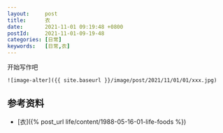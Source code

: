 ```yaml
---
layout:     post
title:      衣
date:       2021-11-01 09:19:48 +0800
postId:     2021-11-01-09-19-48
categories: [日常]
keywords:   [日常,衣]
---
```


开始写作吧
```
![image-alter]({{ site.baseurl }}/image/post/2021/11/01/01/xxx.jpg)
```

## 参考资料
* [衣]({% post_url life/content/1988-05-16-01-life-foods %})
